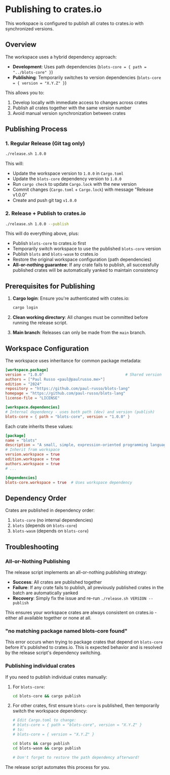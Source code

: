 # Publishing to crates.io

This workspace is configured to publish all crates to crates.io with synchronized versions.

## Overview

The workspace uses a hybrid dependency approach:
- **Development**: Uses path dependencies (`blots-core = { path = "../blots-core" }`)
- **Publishing**: Temporarily switches to version dependencies (`blots-core = { version = "X.Y.Z" }`)

This allows you to:
1. Develop locally with immediate access to changes across crates
2. Publish all crates together with the same version number
3. Avoid manual version synchronization between crates

## Publishing Process

### 1. Regular Release (Git tag only)
```bash
./release.sh 1.0.0
```

This will:
- Update the workspace version to `1.0.0` in `Cargo.toml`
- Update the `blots-core` dependency version to `1.0.0`
- Run `cargo check` to update `Cargo.lock` with the new version
- Commit changes (`Cargo.toml` + `Cargo.lock`) with message "Release v1.0.0"
- Create and push git tag `v1.0.0`

### 2. Release + Publish to crates.io
```bash
./release.sh 1.0.0 --publish
```

This will do everything above, plus:
- Publish `blots-core` to crates.io first
- Temporarily switch workspace to use the published `blots-core` version
- Publish `blots` and `blots-wasm` to crates.io
- Restore the original workspace configuration (path dependencies)
- **All-or-nothing guarantee**: If any crate fails to publish, all successfully published crates will be automatically yanked to maintain consistency

## Prerequisites for Publishing

1. **Cargo login**: Ensure you're authenticated with crates.io:
   ```bash
   cargo login
   ```

2. **Clean working directory**: All changes must be committed before running the release script.

3. **Main branch**: Releases can only be made from the `main` branch.

## Workspace Configuration

The workspace uses inheritance for common package metadata:

```toml
[workspace.package]
version = "1.0.0"                                    # Shared version
authors = ["Paul Russo <paul@paulrusso.me>"]
edition = "2024"
repository = "https://github.com/paul-russo/blots-lang"
homepage = "https://github.com/paul-russo/blots-lang"
license-file = "LICENSE"

[workspace.dependencies]
# Internal dependency - uses both path (dev) and version (publish)
blots-core = { path = "blots-core", version = "1.0.0" }
```

Each crate inherits these values:

```toml
[package]
name = "blots"
description = "A small, simple, expression-oriented programming language."
# Inherit from workspace
version.workspace = true
edition.workspace = true
authors.workspace = true
# ...

[dependencies]
blots-core.workspace = true  # Uses workspace dependency
```

## Dependency Order

Crates are published in dependency order:
1. `blots-core` (no internal dependencies)
2. `blots` (depends on `blots-core`)
3. `blots-wasm` (depends on `blots-core`)

## Troubleshooting

### All-or-Nothing Publishing

The release script implements an all-or-nothing publishing strategy:

- **Success**: All crates are published together
- **Failure**: If any crate fails to publish, all previously published crates in the batch are automatically yanked
- **Recovery**: Simply fix the issue and re-run `./release.sh VERSION --publish`

This ensures your workspace crates are always consistent on crates.io - either all available together or none at all.

### "no matching package named blots-core found"

This error occurs when trying to package crates that depend on `blots-core` before it's published to crates.io. This is expected behavior and is resolved by the release script's dependency switching.

### Publishing individual crates

If you need to publish individual crates manually:

1. For `blots-core`:
   ```bash
   cd blots-core && cargo publish
   ```

2. For other crates, first ensure `blots-core` is published, then temporarily switch the workspace dependency:
   ```bash
   # Edit Cargo.toml to change:
   # blots-core = { path = "blots-core", version = "X.Y.Z" }
   # to:
   # blots-core = { version = "X.Y.Z" }
   
   cd blots && cargo publish
   cd blots-wasm && cargo publish
   
   # Don't forget to restore the path dependency afterward!
   ```

The release script automates this process for you.
